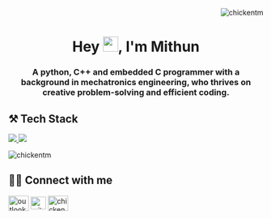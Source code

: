 <p align="right"> <img src="https://komarev.com/ghpvc/?username=chickentm&label=Profile%20views&color=blue&style=for-the-badge" alt="chickentm" /> </p>
<h1 align="center">Hey <img src="https://raw.githubusercontent.com/MartinHeinz/MartinHeinz/master/wave.gif" width="30px">, I'm Mithun</h1>
<h3 align="center">A python, C++ and embedded C programmer with a background in mechatronics engineering, who thrives on creative problem-solving and efficient coding.</h3>
<!--<img align="right" alt="Coding" width="350" src="https://cdn.dribbble.com/users/926537/screenshots/4502924/media/18181eb39eec9784db256e246954adba.gif"> -->

<!-- <h2>👨🏻‍💻 Programming Works</h2>
- <b>Python</b>
  - (upload code works and add links) -->

<h2 align="left">⚒️ Tech Stack </h2>
<p align="left">
  <a href="https://skillicons.dev">
    <img src="https://skillicons.dev/icons?i=py,flask,selenium,django,c,cpp"/>
    <img src="https://skillicons.dev/icons?i=git,github,gitlab,md,html,css,bootstrap,mysql,postgres,sqlite,postman,vscode,matlab,arduino,discord"/>
  </a>
</p>
<p align="left"><img align="center" src="https://github-readme-stats.vercel.app/api/top-langs?username=chickentm&hide_border=True&theme=transparent&&locale=en&layout=donut&langs_count=8" alt="chickentm" /></p>

<h2 align="left"> 🤝🏻 Connect with me</h2>
<p align="left">
<a href="mailto:mithunmanivannan@outlook.com" target="blank"><img align="center" src="https://raw.githubusercontent.com/maurodesouza/profile-readme-generator/master/src/assets/icons/social/microsoft-outlook/default.svg" alt="outlookmail" height="30" width="40" /></a>  
<a href="https://linkedin.com/in/mithunmanivannan" target="blank"><img align="center" src="https://raw.githubusercontent.com/rahuldkjain/github-profile-readme-generator/master/src/images/icons/Social/linked-in-alt.svg" alt="mithunmanivannan" height="25" width="30" /></a>
<!-- <a href="https://twitter.com/chickentm_yt" target="blank"><img align="center" src="https://raw.githubusercontent.com/rahuldkjain/github-profile-readme-generator/master/src/images/icons/Social/twitter.svg" alt="chickentm_yt" height="30" width="40" /></a> -->
<a href="https://www.youtube.com/c/chickentmgaming" target="blank"><img align="center" src="https://raw.githubusercontent.com/rahuldkjain/github-profile-readme-generator/master/src/images/icons/Social/youtube.svg" alt="chickentmgaming" height="30" width="40" /></a>
<!-- <a href="https://instagram.com/chickentm_yt" target="blank"><img align="center" src="https://raw.githubusercontent.com/rahuldkjain/github-profile-readme-generator/master/src/images/icons/Social/instagram.svg" alt="chickentm_yt" height="30" width="40" /></a> -->
</p>
